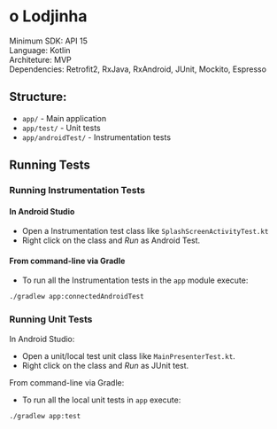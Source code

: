 # o Lodjinha

Minimum SDK: API 15</br>
Language: Kotlin</br>
Architeture: MVP</br>
Dependencies: Retrofit2, RxJava, RxAndroid, JUnit, Mockito, Espresso

## Structure:

- `app/` - Main application
- `app/test/` - Unit tests
- `app/androidTest/` - Instrumentation tests

## Running Tests

### Running Instrumentation Tests

#### In Android Studio
- Open a Instrumentation test class like `SplashScreenActivityTest.kt`
- Right click on the class and *Run* as Android Test.

#### From command-line via Gradle
- To run all the Instrumentation tests in the `app` module execute:

``` sh
./gradlew app:connectedAndroidTest
```

### Running Unit Tests
In Android Studio:
- Open a unit/local test unit class like `MainPresenterTest.kt`.
- Right click on the class and *Run* as JUnit test.

From command-line via Gradle:
- To run all the local unit tests in `app` execute:

```
./gradlew app:test
```

